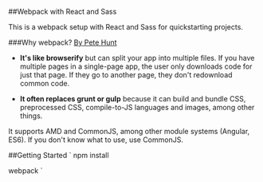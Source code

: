 ##Webpack with React and Sass

This is a webpack setup with React and Sass for quickstarting projects.

###Why webpack?
[By Pete Hunt](https://github.com/petehunt/webpack-howto)

* **It's like browserify** but can split your app into multiple files. If you have multiple pages in a single-page app, the user only downloads code for just that page. If they go to another page, they don't redownload common code.

* **It often replaces grunt or gulp** because it can build and bundle CSS, preprocessed CSS, compile-to-JS languages and images, among other things.

It supports AMD and CommonJS, among other module systems (Angular, ES6). If you don't know what to use, use CommonJS.

##Getting Started
`
npm install

webpack
`